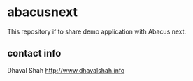 # abacusnext

This repository if to share demo application with Abacus next.

## contact info
Dhaval Shah 
http://www.dhavalshah.info  

